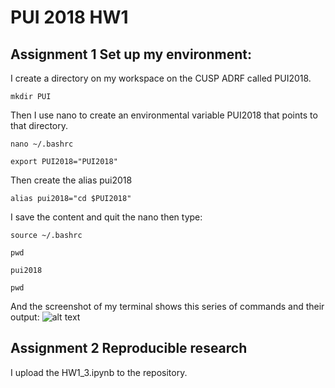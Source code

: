 # PUI 2018 HW1

## Assignment 1 Set up my environment:

I create a directory on my workspace on the CUSP ADRF called PUI2018. 

```mkdir PUI```

Then I use nano to create an environmental variable PUI2018 that points to that directory.

```nano ~/.bashrc```


```export PUI2018="PUI2018"```

Then create the alias pui2018

```alias pui2018="cd $PUI2018"```

I save the content and quit the nano then type:

```source ~/.bashrc``` 

```pwd```

```pui2018```

```pwd```

And the screenshot of my terminal shows this series of commands and their output:
![alt text](https://github.com/AngelLau/PUI2018_cl4855/blob/master/image/pui%201.jpg)

## Assignment 2 Reproducible research

I upload the HW1_3.ipynb to the repository.

